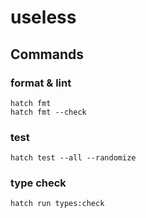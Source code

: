 # useless

## Commands

### format & lint

```console
hatch fmt
hatch fmt --check
```

### test

```console
hatch test --all --randomize
```

### type check

```console
hatch run types:check
```
